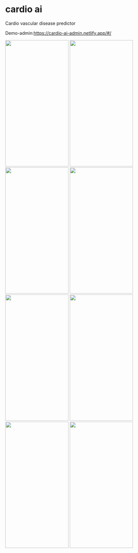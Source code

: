 # cardio ai

Cardio vascular disease predictor

Demo-admin:https://cardio-ai-admin.netlify.app/#/

<img src="https://github.com/user-attachments/assets/4bc546fd-1782-4083-b9c0-37603085eba4" width="200" height="400" />

<img src="https://github.com/user-attachments/assets/114de8a3-c179-46c4-8ade-bb57e592fe3a" width="200" height="400" />
<img src="https://github.com/user-attachments/assets/b9fb747e-bc78-40a3-95f3-cca132746285" width="200" height="400" />
<img src="https://github.com/user-attachments/assets/a8effdb9-07fa-478f-86a9-e673d2775d58" width="200" height="400" />
<img src="https://github.com/user-attachments/assets/f31c02d0-6742-4320-add8-7a45bf109278" width="200" height="400" />
<img src="https://github.com/user-attachments/assets/ac8d3489-4432-48c8-8964-be03e9d7512f" width="200" height="400" />
<img src="https://github.com/user-attachments/assets/939a3d6b-d7be-4513-82d3-7dcfd472c5cd" width="200" height="400" />


<img src="https://github.com/user-attachments/assets/a5651fea-4d0e-44b8-917c-c1cf23518468" width="200" height="400" />
